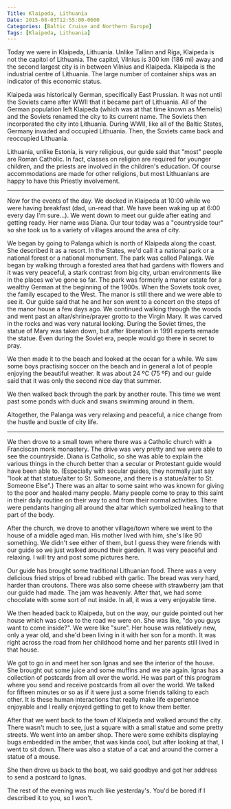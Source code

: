 ```yaml
---
Title: Klaipeda, Lithuania
Date: 2015-08-03T12:55:00-0600
Categories: [Baltic Cruise and Northern Europe]
Tags: [Klaipeda, Lithuania]
---
```


Today we were in Klaipeda, Lithuania. Unlike Tallinn and Riga, Klaipeda is not
the capitol of Lithuania. The capitol, Vilnius is 300 km (186 mi) away and the
second largest city is in between Vilnius and Klaipeda.  Klaipeda is the
industrial centre of Lithuania. The large number of container ships was an
indicator of this economic status.

Klaipeda was historically German, specifically East Prussian. It was not until
the Soviets came after WWII that it became part of Lithuania. All of the German
population left Klaipeda (which was at that time known as Memelis) and the
Soviets renamed the city to its current name. The Soviets then incorporated the
city into Lithuania. During WWII, like all of the Baltic States, Germany invaded
and occupied Lithuania. Then, the Soviets came back and reoccupied Lithuania.

Lithuania, unlike Estonia, is very religious, our guide said that "most" people
are Roman Catholic. In fact, classes on religion are required for younger
children, and the priests are involved in the children's education. Of course
accommodations are made for other religions, but most Lithuanians are happy to
have this Priestly involvement.

------------------------------------------------------------------------

Now for the events of the day. We docked in Klaipeda at 10:00 while we were
having breakfast (dad, un-read that. We have been waking up at 6:00 every day
I'm sure…). We went down to meet our guide after eating and getting ready. Her
name was Diana. Our tour today was a "countryside tour" so she took us to a
variety of villages around the area of city.

We began by going to Palanga which is north of Klaipeda along the coast.  She
described it as a resort. In the States, we'd call it a national park or a
national forest or a national monument. The park was called Palanga. We began by
walking through a forested area that had gardens with flowers and it was very
peaceful, a stark contrast from big city, urban environments like in the places
we've gone so far. The park was formerly a manor estate for a wealthy German at
the beginning of the 1900s. When the Soviets took over, the family escaped to
the West. The manor is still there and we were able to see it. Our guide said
that he and her son went to a concert on the steps of the manor house a few days
ago. We continued walking through the woods and went past an altar/shrine/prayer
grotto to the Virgin Mary. It was carved in the rocks and was very natural
looking. During the Soviet times, the statue of Mary was taken down, but after
liberation in 1991 experts remade the statue. Even during the Soviet era, people
would go there in secret to pray.

We then made it to the beach and looked at the ocean for a while. We saw some
boys practising soccer on the beach and in general a lot of people enjoying the
beautiful weather. It was about 24 ºC (75 ºF) and our guide said that it was
only the second nice day that summer.

We then walked back through the park by another route. This time we went past
some ponds with duck and swans swimming around in them.

Altogether, the Palanga was very relaxing and peaceful, a nice change from the
hustle and bustle of city life.

------------------------------------------------------------------------

We then drove to a small town where there was a Catholic church with a
Franciscan monk monastery. The drive was very pretty and we were able to see the
countryside. Diana is Catholic, so she was able to explain the various things in
the church better than a secular or Protestant guide would have been able to.
(Especially with secular guides, they normally just say "look at that
statue/alter to St. Someone, and there is a statue/alter to St. Someone Else".)
There was an altar to some saint who was known for giving to the poor and healed
many people. Many people come to pray to this saint in their daily routine on
their way to and from their normal activities. There were pendants hanging all
around the altar which symbolized healing to that part of the body.

After the church, we drove to another village/town where we went to the house of
a middle aged man. His mother lived with him, she's like 90 something. We didn't
see either of them, but I guess they were friends with our guide so we just
walked around their garden. It was very peaceful and relaxing. I will try and
post some pictures here.

Our guide has brought some traditional Lithuanian food. There was a very
delicious fried strips of bread rubbed with garlic. The bread was very hard,
harder than croutons. There was also some cheese with strawberry jam that our
guide had made. The jam was heavenly. After that, we had some chocolate with
some sort of nut inside. In all, it was a very enjoyable time.

We then headed back to Klaipeda, but on the way, our guide pointed out her house
which was close to the road we were on. She was like, "do you guys want to come
inside?". We were like "sure". Her house was relatively new, only a year old,
and she'd been living in it with her son for a month. It was right across the
road from her childhood home and her parents still lived in that house.

We got to go in and meet her son Ignas and see the interior of the house. She
brought out some juice and some muffins and we ate again.  Ignas has a
collection of postcards from all over the world. He was part of this program
where you send and receive postcards from all over the world. We talked for
fifteen minutes or so as if it were just a some friends talking to each other.
It is these human interactions that really make life experience enjoyable and I
really enjoyed getting to get to know them better.

After that we went back to the town of Klaipeda and walked around the city.
There wasn't much to see, just a square with a small statue and some pretty
streets. We went into an amber shop. There were some exhibits displaying bugs
embedded in the amber, that was kinda cool, but after looking at that, I went to
sit down. There was also a statue of a cat and around the corner a statue of a
mouse.

She then drove us back to the boat, we said goodbye and got her address to send
a postcard to Ignas.

The rest of the evening was much like yesterday's. You'd be bored if I described
it to you, so I won't.
